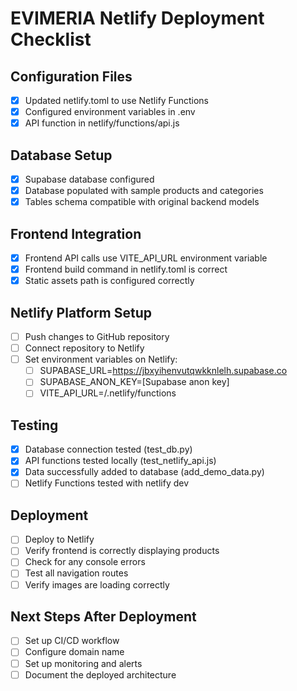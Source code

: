 # EVIMERIA Netlify Deployment Checklist

## Configuration Files
- [x] Updated netlify.toml to use Netlify Functions
- [x] Configured environment variables in .env
- [x] API function in netlify/functions/api.js

## Database Setup
- [x] Supabase database configured
- [x] Database populated with sample products and categories
- [x] Tables schema compatible with original backend models

## Frontend Integration
- [x] Frontend API calls use VITE_API_URL environment variable
- [x] Frontend build command in netlify.toml is correct
- [x] Static assets path is configured correctly

## Netlify Platform Setup
- [ ] Push changes to GitHub repository
- [ ] Connect repository to Netlify
- [ ] Set environment variables on Netlify:
  - [ ] SUPABASE_URL=https://jbxyihenvutqwkknlelh.supabase.co
  - [ ] SUPABASE_ANON_KEY=[Supabase anon key]
  - [ ] VITE_API_URL=/.netlify/functions

## Testing
- [x] Database connection tested (test_db.py)
- [x] API functions tested locally (test_netlify_api.js)
- [x] Data successfully added to database (add_demo_data.py)
- [ ] Netlify Functions tested with netlify dev

## Deployment
- [ ] Deploy to Netlify
- [ ] Verify frontend is correctly displaying products
- [ ] Check for any console errors
- [ ] Test all navigation routes
- [ ] Verify images are loading correctly

## Next Steps After Deployment
- [ ] Set up CI/CD workflow
- [ ] Configure domain name
- [ ] Set up monitoring and alerts
- [ ] Document the deployed architecture
